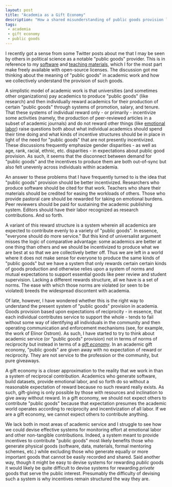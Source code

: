 ```yaml
---
layout: post
title: "Academia as a Gift Economy"
description: "How a shared misunderstanding of public goods provision leads to academic discontent."
tags:
 - academia
 - gift economy
 - public goods
---
```


I recently got a sense from some Twitter posts about me that I may be seen by others in political science as a notable "public goods" provider. This is in reference to my [software](https://github.com/leeper/) and [teaching materials](https://www.thomasleeper.com/teaching.html), which I for the most part make freely available with open-source licenses. The discussion got me thinking about the meaning of "public goods" in academic work and how we collectively understand the provision of such goods.

A simplistic model of academic work is that universities (and sometimes other organizations) pay academics to produce "public goods" (like research) and then individually reward academics for their production of certain "public goods" through systems of promotion, salary, and tenure. That these systems of individual reward only - or primarily - incentivize some activities (namely, the production of peer-reviewed articles in a subset of academic journals) and do not reward other things (like [emotional labor](http://www.jstor.org/stable/1049284)) raise questions both about what individual academics should spend their time doing and what kinds of incentive structures should be in place in light of the need for "public goods" that are not presently incentivized. These discussions frequently emphasize gender disparities - as well as age, rank, racial, ethnic, etc. disparities - in expectations about public good provision. As such, it seems that the disconnect between demand for "public goods" and the incentives to produce them are both out-of-sync but also felt unevenly across individuals within academia.

An answer to these problems that I have frequently turned to is the idea that "public goods" provision should be better incentivized. Researchers who produce software should be cited for that work. Teachers who share their materials should be credited for easing the workloads of others. Those who provide pastoral care should be rewarded for taking on emotional burdens. Peer reviewers should be paid for sustaining the academic publishing system. Editors should have their labor recognized as research contributions. And so forth.

A variant of this reward structure is a system wherein all academics are expected to contribute evenly to a variety of "public goods". In essence, "everyone should do more service." But this kind of universalist argument misses the logic of comparative advantage: some academics are better at one thing than others and we should be incentivized to produce what we are best at so that we are collectively better off. Thus we are left in a world where it does not make sense for everyone to produce the same kinds of "public goods" but we have a system that only rewards certain certain kinds of goods production and otherwise relies upon a system of norms and mutual expectations to support essential goods like peer review and student supervision. Lacking a different rewards structure, all we have is a set of norms. The ease with which those norms are violated (or seen to be violated) breeds the widespread discontent with academia.

Of late, however, I have wondered whether this is the right way to understand the present system of "public goods" provision in academia. Goods provision based upon expectations of reciprocity - in essence, that each individual contributes service to support the whole - tends to fail without some way of identifying all individuals in the community and then operating communication and enforcement mechanisms (see, for example, the work of Elinor Ostrom). As such, I have started to try to think about academic service (or "public goods" provision) not in terms of norms of reciprocity but instead in terms of a [*gift economy*](https://en.wikipedia.org/wiki/Gift_economy). In an academic gift economy, "public goods" are given away with no expectation of reward or reciprocity. They are not service to the profession or the community, but pure giveaways.

A gift economy is a closer approximation to the reality that we work in than a system of reciprocal contribution. Academics who generate software, build datasets, provide emotional labor, and so forth do so without a reasonable expectation of reward because no such reward really exists. As such, gift-giving is only possible by those with resources and inclination to give away without reward. In a gift economy, we should not expect others to contribute "public goods" because that expectation presumes the academic world operates according to reciprocity and incentivization of all labor. If we are a gift economy, we cannot expect others to contribute anything. 






We lack both in most areas of academic service and I struggle to see how we could devise effective systems for monitoring effort at emotional labor and other non-tangible contributions. Indeed, a system meant to provide incentives to contribute "public goods" most likely benefits those who generate physical goods (software, data, materials, formal mentoring schemes, etc.) while excluding those who generate equally or more important goods that cannot be easily recorded and shared. Said another way, though it might be easy to devise systems for rewarding *public* goods it would likely be quite difficult to devise systems for rewarding *private* goods that serve the public interest. Presumably the difficulty of devising such a system is why incentives remain structured the way they are.

